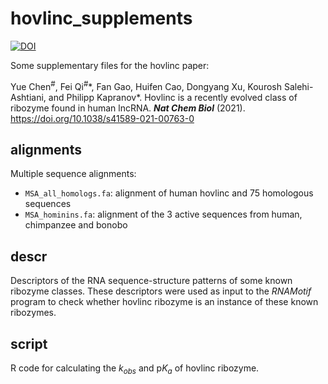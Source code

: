# hovlinc_supplements

[![DOI](https://zenodo.org/badge/284808152.svg)](https://zenodo.org/badge/latestdoi/284808152)

Some supplementary files for the hovlinc paper:

Yue Chen<sup>#</sup>, Fei Qi<sup>#</sup>\*, Fan Gao, Huifen Cao, Dongyang Xu, Kourosh Salehi-Ashtiani, and Philipp Kapranov\*. Hovlinc is a recently evolved class of ribozyme found in human lncRNA. ***Nat Chem Biol*** (2021). https://doi.org/10.1038/s41589-021-00763-0

## alignments

Multiple sequence alignments:

- `MSA_all_homologs.fa`: alignment of human hovlinc and 75 homologous sequences
- `MSA_hominins.fa`: alignment of the 3 active sequences from human, chimpanzee and bonobo

## descr

Descriptors of the RNA sequence-structure patterns of some known ribozyme classes. These descriptors were used as input to the *RNAMotif* program to check whether hovlinc ribozyme is an instance of these known ribozymes.

## script

R code for calculating the *k<sub>obs</sup>* and p*K<sub>a</sup>* of hovlinc ribozyme.
